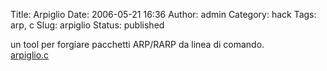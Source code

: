 Title: Arpiglio
Date: 2006-05-21 16:36
Author: admin
Category: hack
Tags: arp, c
Slug: arpiglio
Status: published

un tool per forgiare pacchetti ARP/RARP da linea di comando.  
[arpiglio.c](https://github.com/pbertera/junk/tree/master/arpiglio)
